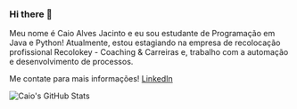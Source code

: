 ### Hi there 👋

Meu nome é Caio Alves Jacinto e eu sou estudante de Programação em Java e Python! Atualmente, estou estagiando na empresa de recolocação profissional Recolokey - Coaching & Carreiras e, trabalho com a automação e desenvolvimento de processos.

Me contate para mais informações!
[LinkedIn](https://www.linkedin.com/in/caioalvesjacinto/)

![Caio's GitHub Stats](https://github-readme-stats.vercel.app/api?username=CaioAlvesJacinto&show_icons=true&theme=dracula)

<!--
**CaioAlvesJacinto/CaioAlvesJacinto** is a ✨ _special_ ✨ repository because its `README.md` (this file) appears on your GitHub profile.

Here are some ideas to get you started:

- 🔭 I’m currently working on ...
- 🌱 I’m currently learning ...
- 👯 I’m looking to collaborate on ...
- 🤔 I’m looking for help with ...
- 💬 Ask me about ...
- 📫 How to reach me: ...
- 😄 Pronouns: ...
- ⚡ Fun fact: ...
-->
